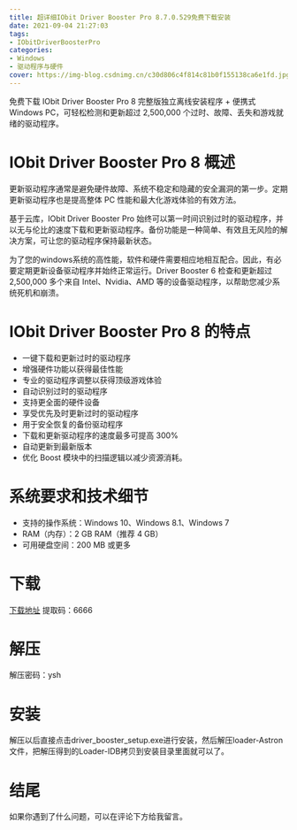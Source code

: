 ```yaml
---
title: 超详细IObit Driver Booster Pro 8.7.0.529免费下载安装
date: 2021-09-04 21:27:03
tags:
- IObitDriverBoosterPro
categories: 
- Windows
- 驱动程序与硬件
cover: https://img-blog.csdnimg.cn/c30d806c4f814c81b0f155138ca6e1fd.jpg
---
```


免费下载 IObit Driver Booster Pro 8 完整版独立离线安装程序 + 便携式 Windows PC，可轻松检测和更新超过 2,500,000 个过时、故障、丢失和游戏就绪的驱动程序。

# IObit Driver Booster Pro 8 概述
更新驱动程序通常是避免硬件故障、系统不稳定和隐藏的安全漏洞的第一步。定期更新驱动程序也是提高整体 PC 性能和最大化游戏体验的有效方法。

基于云库，IObit Driver Booster Pro 始终可以第一时间识别过时的驱动程序，并以无与伦比的速度下载和更新驱动程序。备份功能是一种简单、有效且无风险的解决方案，可让您的驱动程序保持最新状态。

为了您的windows系统的高性能，软件和硬件需要相应地相互配合。因此，有必要定期更新设备驱动程序并始终正常运行。Driver Booster 6 检查和更新超过 2,500,000 多个来自 Intel、Nvidia、AMD 等的设备驱动程序，以帮助您减少系统死机和崩溃。

# IObit Driver Booster Pro 8 的特点
- 一键下载和更新过时的驱动程序
- 增强硬件功能以获得最佳性能
- 专业的驱动程序调整以获得顶级游戏体验
- 自动识别过时的驱动程序
- 支持更全面的硬件设备
- 享受优先及时更新过时的驱动程序
- 用于安全恢复的备份驱动程序
- 下载和更新驱动程序的速度最多可提高 300%
- 自动更新到最新版本
- 优化 Boost 模块中的扫描逻辑以减少资源消耗。

# 系统要求和技术细节
- 支持的操作系统：Windows 10、Windows 8.1、Windows 7
- RAM（内存）：2 GB RAM（推荐 4 GB）
- 可用硬盘空间：200 MB 或更多

# 下载
[下载地址](https://pan.baidu.com/s/1LtXXeFWDjTOAtRv5dGTBCg)
提取码：6666

# 解压
解压密码：ysh

# 安装
解压以后直接点击driver_booster_setup.exe进行安装，然后解压loader-Astron文件，把解压得到的Loader-IDB拷贝到安装目录里面就可以了。

# 结尾
如果你遇到了什么问题，可以在评论下方给我留言。










